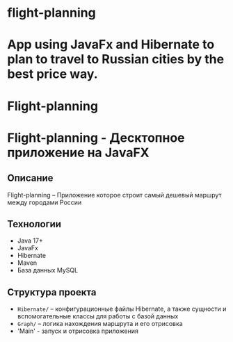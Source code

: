 # flight-planning
App using JavaFx and Hibernate to plan to travel to Russian cities by the best price way.
=======
# Flight-planning
# Flight-planning - Десктопное приложение на JavaFX 

## Описание
Flight-planning – Приложение которое строит самый дешевый маршрут между городами России

## Технологии
- Java 17+
- JavaFx
- Hibernate
- Maven
- База данных MySQL

## Структура проекта
- `Hibernate/` – конфигурационные файлы Hibernate, а также сущности и вспомогательные классы для работы с базой данных
- `Graph/` – логика нахождения маршрута и его отрисовка
- 'Main' - запуск и отрисовка приложения
